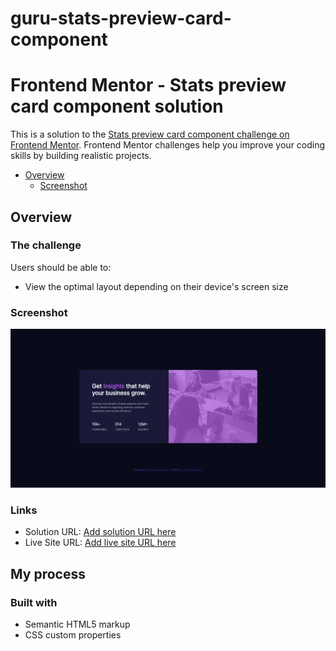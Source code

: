 # guru-stats-preview-card-component



# Frontend Mentor - Stats preview card component solution

This is a solution to the [Stats preview card component challenge on Frontend Mentor](https://www.frontendmentor.io/challenges/stats-preview-card-component-8JqbgoU62). Frontend Mentor challenges help you improve your coding skills by building realistic projects.


- [Overview](#overview)
  - [Screenshot](./images/Screenshot.PNG)



## Overview

### The challenge

Users should be able to:

- View the optimal layout depending on their device's screen size

### Screenshot

![Screenshot](./images/screenshot.PNG)


### Links

- Solution URL: [Add solution URL here](https://your-solution-url.com)
- Live Site URL: [Add live site URL here](https://your-live-site-url.com)

## My process

### Built with

- Semantic HTML5 markup
- CSS custom properties
